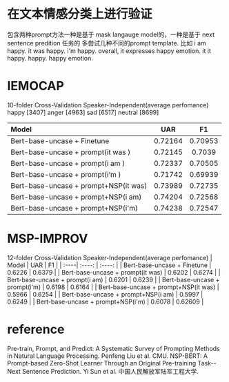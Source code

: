 # 在文本情感分类上进行验证
包含两种prompt方法一种是基于 mask langauge model的，一种是基于 next sentence predition 任务的
多尝试几种不同的prompt template.
比如
i am happy.
it was happy.
i'm happy.
overall, it expresses happy emotion.
it it happy.
happy.
happy emotion.


# IEMOCAP 
10-folder Cross-Validation Speaker-Independent(average perfomance) 
happy [3407] anger [4963] sad [6517] neutral [8699]

| Model | UAR    | F1 |
| :----| :----: | :----:  |
| Bert-base-uncase + Finetune | 0.72164 | 0.70953 |
| Bert-base-uncase + prompt(it was )  | 0.72145 | 0.7039 |
| Bert-base-uncase + prompt(i am )  | 0.72337 | 0.70505 |
| Bert-base-uncase + prompt(i‘m )  | 0.71742 | 0.69939 |
| Bert-base-uncase + prompt+NSP(it was)  | 0.73989 | 0.72735 |
| Bert-base-uncase + prompt+NSP(i am)  |  0.74204 | 0.72568 |
| Bert-base-uncase + prompt+NSP(i'm)  | 0.74238 | 0.72547 |


# MSP-IMPROV 
12-folder Cross-Validation Speaker-Independent(average perfomance)
| Model | UAR    | F1 |
| :----| :----: | :----:  |
| Bert-base-uncase + Finetune | 0.6226  | 0.6379  |
| Bert-base-uncase + prompt(it was)  | 0.6202 |  0.6274 |
| Bert-base-uncase + prompt(i am)  | 0.6201 | 0.6239 |
| Bert-base-uncase + prompt(i'm)  | 0.6198 | 0.6164 |
| Bert-base-uncase + prompt+NSP(it was)  | 0.5966 | 0.6254 |
| Bert-base-uncase + prompt+NSP(i am)  | 0.5997 | 0.6249 |
| Bert-base-uncase + prompt+NSP(i'm)  | 0.6078 | 0.62609 |

# reference
Pre-train, Prompt, and Predict: A Systematic Survey of Prompting Methods in Natural Language Processing. Penfeng Liu et al. CMU.
NSP-BERT: A Prompt-based Zero-Shot Learner Through an Original Pre-training Task--Next Sentence Prediction. Yi Sun et al.  中国人民解放军陆军工程大学.